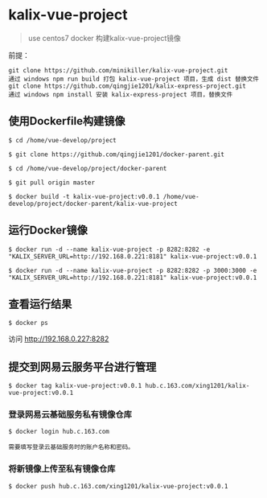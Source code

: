 # kalix-vue-project

> use centos7 docker 构建kalix-vue-project镜像

前提：

```
git clone https://github.com/minikiller/kalix-vue-project.git
通过 windows npm run build 打包 kalix-vue-project 项目，生成 dist 替换文件
git clone https://github.com/qingjie1201/kalix-express-project.git
通过 windows npm install 安装 kalix-express-project 项目，替换文件
```

## 使用Dockerfile构建镜像

```
$ cd /home/vue-develop/project

$ git clone https://github.com/qingjie1201/docker-parent.git

$ cd /home/vue-develop/project/docker-parent

$ git pull origin master

$ docker build -t kalix-vue-project:v0.0.1 /home/vue-develop/project/docker-parent/kalix-vue-project
```

## 运行Docker镜像

```
$ docker run -d --name kalix-vue-project -p 8282:8282 -e "KALIX_SERVER_URL=http://192.168.0.221:8181" kalix-vue-project:v0.0.1

$ docker run -d --name kalix-vue-project -p 8282:8282 -p 3000:3000 -e "KALIX_SERVER_URL=http://192.168.0.221:8181" kalix-vue-project:v0.0.1
```

## 查看运行结果

```
$ docker ps
```

访问 http://192.168.0.227:8282


## 提交到网易云服务平台进行管理

```
$ docker tag kalix-vue-project:v0.0.1 hub.c.163.com/xing1201/kalix-vue-project:v0.0.1
```

### 登录网易云基础服务私有镜像仓库

```
$ docker login hub.c.163.com

需要填写登录云基础服务时的账户名称和密码。
```

### 将新镜像上传至私有镜像仓库

```
$ docker push hub.c.163.com/xing1201/kalix-vue-project:v0.0.1
```
